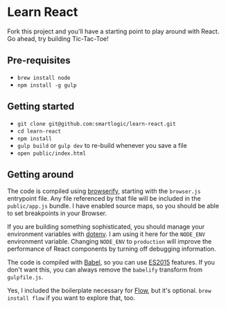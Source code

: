 # Learn React

Fork this project and you'll have a starting point to play around with React. Go ahead, try building Tic-Tac-Toe!

## Pre-requisites

* `brew install node`
* `npm install -g gulp`

## Getting started

* `git clone git@github.com:smartlogic/learn-react.git`
* `cd learn-react`
* `npm install`
* `gulp build` or `gulp dev` to re-build whenever you save a file
* `open public/index.html`

## Getting around

The code is compiled using [browserify](http://browserify.org/), starting with the `browser.js` entrypoint file. Any file referenced by that file will be included in the `public/app.js` bundle. I have enabled source maps, so you should be able to set breakpoints in your Browser.

If you are building something sophisticated, you should manage your environment variables with [dotenv](https://github.com/motdotla/dotenv). I am using it here for the `NODE_ENV` environment variable. Changing `NODE_ENV` to `production` will improve the performance of React components by turning off debugging information.

The code is compiled with [Babel](https://babeljs.io/), so you can use [ES2015](https://babeljs.io/docs/learn-es2015/) features. If you don't want this, you can always remove the `babelify` transform from `gulpfile.js`.

Yes, I included the boilerplate necessary for [Flow](http://flowtype.org/), but it's optional. `brew install flow` if you want to explore that, too.
